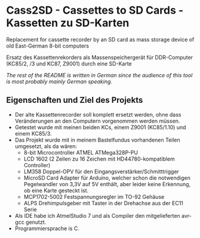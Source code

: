 # Cass2SD - Cassettes to SD Cards - Kassetten zu SD-Karten

Replacement for cassette recorder by an SD card as mass storage device of old East-German 8-bit computers

Ersatz des Kassettenrekorders als Massenspeichergerät für DDR-Computer (KC85/2, /3 und KC87, Z9001) durch eine SD-Karte

_The rest of the README is written in German since the audience of this tool is most probably mainly German speaking._

## Eigenschaften und Ziel des Projekts

- Der alte Kassettenrecorder soll komplett ersetzt werden, ohne dass Veränderungen an den Computern vorgenommen werden müssen.
- Getestet wurde mit meinen beiden KCs, einem Z9001 (KC85/1.10) und einem KC85/3.
- Das Projekt wurde mit in meinem Bastelfundus vorhandenen Teilen umgesetzt, als da wären:
  - 8-bit Microcontroller ATMEL ATMega328P-PU
  - LCD 1602 (2 Zeilen zu 16 Zeichen mit HD44780-kompatiblem Controller)
  - LM358 Doppel-OPV für den Eingangsverstärker/Schmitttrigger
  - MicroSD Card Adapter für Arduino, welcher schon die notwendigen Pegelwandler von 3,3V auf 5V enthält, aber leider keine Erkennung,
  ob eine Karte gesteckt ist.
  - MCP1702-5002 Festspannungsregler im TO-92 Gehäuse
  - ALPS Drehimpulsgeber mit Taster in der Drehachse aus der EC11 Serie
- Als IDE habe ich AtmelStudio 7 und als Compiler den mitgelieferten avr-gcc genutzt.
- Programmiersprache is C.
